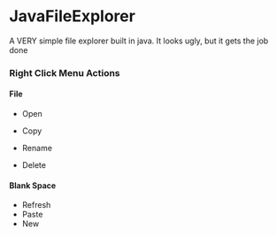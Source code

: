# JavaFileExplorer
A VERY simple file explorer built in java. It looks ugly, but it gets the job done

### Right Click Menu Actions

#### File

* Open

* Copy

* Rename

* Delete

#### Blank Space

* Refresh
* Paste
* New
